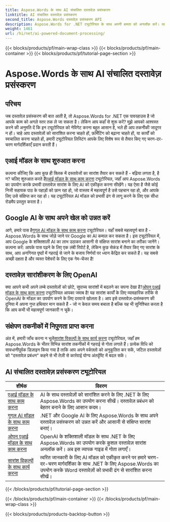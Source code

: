 ```yaml
---
title: Aspose.Words के साथ AI संचालित दस्तावेज़ प्रसंस्करण
linktitle: AI संचालित दस्तावेज़ प्रसंस्करण
second_title: Aspose.Words दस्तावेज़ प्रसंस्करण API
description: Aspose.Words for .NET ट्यूटोरियल के साथ अपनी क्षमता को अनलॉक करें। त्वरित और प्रभावी परिणामों के लिए AI-संचालित समाधानों के साथ दस्तावेज़ प्रसंस्करण को बढ़ाना सीखें।
weight: 1461
url: /hi/net/ai-powered-document-processing/
---
```


{{< blocks/products/pf/main-wrap-class >}}
{{< blocks/products/pf/main-container >}}
{{< blocks/products/pf/tutorial-page-section >}}

# Aspose.Words के साथ AI संचालित दस्तावेज़ प्रसंस्करण

## परिचय

जब दस्तावेज़ प्रसंस्करण की बात आती है, तो Aspose.Words for .NET एक पावरहाउस है जो आपके काम को अगले स्तर तक ले जा सकता है। लेकिन आप कहाँ से शुरू करें? मुझे आपको आश्वस्त करने की अनुमति दें कि इन ट्यूटोरियल को नेविगेट करना बहुत आसान है, भले ही आप तकनीकी जादूगर न हों। चाहे आप दस्तावेज़ों को सारांशित करना चाहते हों, फ़ॉर्मेटिंग को बढ़ाना चाहते हों, या कार्यों को स्वचालित करना चाहते हों, हमारी ट्यूटोरियल लिस्टिंग आपके लिए विशेष रूप से तैयार किए गए चरण-दर-चरण मार्गदर्शिकाएँ प्रदान करती हैं।

## एआई मॉडल के साथ शुरुआत करना

 कल्पना कीजिए कि आप कुछ ही क्लिक में दस्तावेजों का सारांश तैयार कर सकते हैं - बढ़िया लगता है, है न? चलिए शुरुआत करते हैं[एआई मॉडल के साथ काम करना](./working-with-ai-model/) ट्यूटोरियल, जहाँ आप Aspose.Words का उपयोग करके प्रभावी दस्तावेज़ सारांश के लिए AI को एकीकृत करना सीखेंगे। यह ऐसा है जैसे कोई निजी सहायक पाठ के पहाड़ों को छान रहा हो, जो वास्तव में महत्वपूर्ण है उसे पहचान रहा हो, और आपके लिए उसे संक्षिप्त कर रहा हो। यह ट्यूटोरियल AI मॉडल को प्रभावी ढंग से लागू करने के लिए एक सीधा रोडमैप प्रस्तुत करता है। 

## Google AI के साथ अपने खेल को उन्नत करें

 आगे, हमारे पास है[गूगल AI मॉडल के साथ काम करना](./working-with-google-ai-model/) ट्यूटोरियल। यहाँ सबसे महत्वपूर्ण बात है - Aspose.Words के साथ जोड़े जाने पर Google का AI कमाल कर सकता है। इस ट्यूटोरियल में, आप Google के शक्तिशाली AI का लाभ उठाकर आसानी से संक्षिप्त सारांश बनाने का तरीका जानेंगे। कल्पना करें: आपके पास पढ़ने के लिए एक लंबी रिपोर्ट है, लेकिन कुछ सेकंड में तैयार किए गए सारांश के साथ, आप अनगिनत पृष्ठों में गहराई से जाने के बजाय निर्णयों पर ध्यान केंद्रित कर सकते हैं। यह सबसे अच्छी दक्षता है और व्यस्त पेशेवरों के लिए एक गेम-चेंजर है!

## दस्तावेज़ सारांशीकरण के लिए OpenAI

 क्या आपने कभी अपने लम्बे दस्तावेज़ों को छोटे, सुपाच्य सारांशों में बदलने का सपना देखा है?[ओपन एआई मॉडल के साथ काम करना](./working-with-open-ai-model/) ट्यूटोरियल आपका जवाब है! यह सारांश कार्यों के लिए व्यावहारिक तरीके से OpenAI के मॉडल का उपयोग करने के लिए दरवाजे खोलता है। आप इसे दस्तावेज़-प्रसंस्करण की दुनिया में अपना गुप्त हथियार मान सकते हैं - जो न केवल समय बचाता है बल्कि यह भी सुनिश्चित करता है कि आप कभी भी महत्वपूर्ण जानकारी न चूकें।

## संक्षेपण तकनीकों में निपुणता प्राप्त करना

 अंत में, हमारी जाँच करना न भूलें[सारांश विकल्पों के साथ कार्य करना](./working-with-summarize-options/) ट्यूटोरियल, जहाँ हम Aspose.Words के भीतर विभिन्न सारांश तकनीकों में गहराई से गोता लगाते हैं। प्रत्येक विधि को सावधानीपूर्वक डिज़ाइन किया गया है ताकि आप अपने वर्कफ़्लो को अनुकूलित कर सकें, जटिल दस्तावेज़ों को "दस्तावेज़ प्रबंधन" कहने से भी तेज़ी से कार्रवाई योग्य अंतर्दृष्टि में बदल सकें। 

 ## AI संचालित दस्तावेज़ प्रसंस्करण ट्यूटोरियल
| शीर्षक | विवरण |
| --- | --- |
| [एआई मॉडल के साथ काम करना](./working-with-ai-model/) | AI के साथ दस्तावेज़ों को सारांशित करने के लिए .NET के लिए Aspose.Words का उपयोग करना सीखें। दस्तावेज़ प्रबंधन को बेहतर बनाने के लिए आसान कदम। |
| [गूगल AI मॉडल के साथ काम करना](./working-with-google-ai-model/) | .NET और Google AI के लिए Aspose.Words के साथ अपने दस्तावेज़ प्रसंस्करण को उन्नत करें और आसानी से संक्षिप्त सारांश बनाएं। |
| [ओपन एआई मॉडल के साथ काम करना](./working-with-open-ai-model/) | OpenAI के शक्तिशाली मॉडल के साथ .NET के लिए Aspose.Words का उपयोग करके कुशल दस्तावेज़ सारांश अनलॉक करें। अब इस व्यापक गाइड में गोता लगाएँ। |
| [सारांश विकल्पों के साथ कार्य करना](./working-with-summarize-options/) | त्वरित जानकारी के लिए AI मॉडल को एकीकृत करने पर हमारे चरण-दर-चरण मार्गदर्शिका के साथ .NET के लिए Aspose.Words का उपयोग करके Word दस्तावेज़ों को प्रभावी ढंग से सारांशित करना सीखें। |
{{< /blocks/products/pf/tutorial-page-section >}}

{{< /blocks/products/pf/main-container >}}
{{< /blocks/products/pf/main-wrap-class >}}

{{< blocks/products/products-backtop-button >}}
